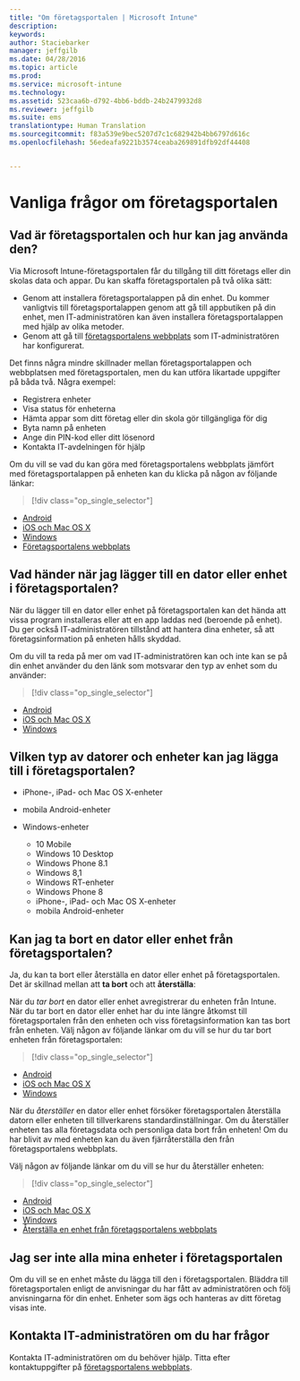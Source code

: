 ```yaml
---
title: "Om företagsportalen | Microsoft Intune"
description: 
keywords: 
author: Staciebarker
manager: jeffgilb
ms.date: 04/28/2016
ms.topic: article
ms.prod: 
ms.service: microsoft-intune
ms.technology: 
ms.assetid: 523caa6b-d792-4bb6-bddb-24b2479932d8
ms.reviewer: jeffgilb
ms.suite: ems
translationtype: Human Translation
ms.sourcegitcommit: f83a539e9bec5207d7c1c682942b4bb6797d616c
ms.openlocfilehash: 56edeafa9221b3574ceaba269891dfb92df44408


---
```


# Vanliga frågor om företagsportalen

## Vad är företagsportalen och hur kan jag använda den?
Via Microsoft Intune-företagsportalen får du tillgång till ditt företags eller din skolas data och appar. Du kan skaffa företagsportalen på två olika sätt:

- Genom att installera företagsportalappen på din enhet. Du kommer vanligtvis till företagsportalappen genom att gå till appbutiken på din enhet, men IT-administratören kan även installera företagsportalappen med hjälp av olika metoder.
- Genom att gå till [företagsportalens webbplats](http://portal.manage.microsoft.com) som IT-administratören har konfigurerat. 

Det finns några mindre skillnader mellan företagsportalappen och webbplatsen med företagsportalen, men du kan utföra likartade uppgifter på båda två. Några exempel:

- Registrera enheter
- Visa status för enheterna
- Hämta appar som ditt företag eller din skola gör tillgängliga för dig
- Byta namn på enheten
- Ange din PIN-kod eller ditt lösenord
- Kontakta IT-avdelningen för hjälp

Om du vill se vad du kan göra med företagsportalens webbplats jämfört med företagsportalappen på enheten kan du klicka på någon av följande länkar:

> [!div class="op_single_selector"]
- [Android](using-your-android-device-with-intune.md)
- [iOS och Mac OS X](using-your-ios-or-mac-os-x-device-with-intune.md)
- [Windows](using-your-windows-device-with-intune.md)
- [Företagsportalens webbplats](using-the-intune-company-portal-website.md)

## Vad händer när jag lägger till en dator eller enhet i företagsportalen?
När du lägger till en dator eller enhet på företagsportalen kan det hända att vissa program installeras eller att en app laddas ned (beroende på enhet).  Du ger också IT-administratören tillstånd att hantera dina enheter, så att företagsinformation på enheten hålls skyddad.

Om du vill ta reda på mer om vad IT-administratören kan och inte kan se på din enhet använder du den länk som motsvarar den typ av enhet som du använder:

> [!div class="op_single_selector"]
- [Android](what-happens-if-you-install-the-company-portal-app-and-enroll-your-device-in-intune-android.md)
- [iOS och Mac OS X](what-happens-if-you-install-the-company-portal-app-and-enroll-your-device-in-intune-ios.md)
- [Windows](what-can-your-it-administrator-see-when-you-enroll-your-device-in-intune-windows.md)

## Vilken typ av datorer och enheter kan jag lägga till i företagsportalen?

-   iPhone-, iPad- och Mac OS X-enheter

-   mobila Android-enheter

-   Windows-enheter
    -   10 Mobile
    -   Windows 10 Desktop
    -   Windows Phone 8.1
    -   Windows 8,1
    -   Windows RT-enheter
    -   Windows Phone 8
    -   iPhone-, iPad- och Mac OS X-enheter
    -   mobila Android-enheter


## Kan jag ta bort en dator eller enhet från företagsportalen?
Ja, du kan ta bort eller återställa en dator eller enhet på företagsportalen. Det är skillnad mellan att **ta bort** och att **återställa**:

När du *tar bort* en dator eller enhet avregistrerar du enheten från Intune. När du tar bort en dator eller enhet har du inte längre åtkomst till företagsportalen från den enheten och viss företagsinformation kan tas bort från enheten. Välj någon av följande länkar om du vill se hur du tar bort enheten från företagsportalen:

> [!div class="op_single_selector"]
- [Android](unenroll-your-device-from-intune-android.md)
- [iOS och Mac OS X](unenroll-your-device-from-intune-ios.md)
- [Windows](unenroll-your-device-from-intune-windows.md)

När du *återställer* en dator eller enhet försöker företagsportalen återställa datorn eller enheten till tillverkarens standardinställningar. Om du återställer enheten tas alla företagsdata och personliga data bort från enheten! Om du har blivit av med enheten kan du även fjärråterställa den från företagsportalens webbplats.

Välj någon av följande länkar om du vill se hur du återställer enheten:

> [!div class="op_single_selector"]
- [Android](reset-erase-your-lost-or-stolen-device-android.md)
- [iOS och Mac OS X](reset-erase-your-lost-or-stolen-device-ios.md)
- [Windows](reset-erase-your-lost-or-stolen-device-windows.md)
- [Återställa en enhet från företagsportalens webbplats](reset-your-device-cpwebsite.md)

## Jag ser inte alla mina enheter i företagsportalen
Om du vill se en enhet måste du lägga till den i företagsportalen. Bläddra till företagsportalen enligt de anvisningar du har fått av administratören och följ anvisningarna för din enhet. Enheter som ägs och hanteras av ditt företag visas inte.

## Kontakta IT-administratören om du har frågor
Kontakta IT-administratören om du behöver hjälp. Titta efter kontaktuppgifter på [företagsportalens webbplats](http://portal.manage.microsoft.com).







<!--HONumber=Jun16_HO4-->


